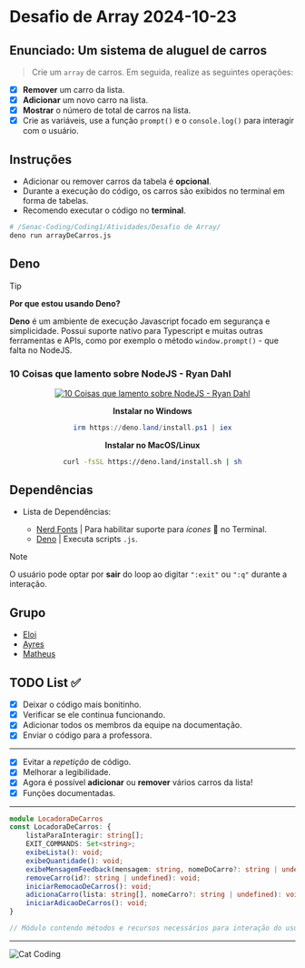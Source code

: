 <!-- markdownlint-disable MD033 -->
<!-- markdownlint-disable MD013 -->
<!-- markdownlint-disable MD036 -->

# Desafio de Array 2024-10-23

## Enunciado: Um sistema de aluguel de carros

> Crie um `array` de carros. Em seguida, realize as seguintes operações:

- [x] **Remover** um carro da lista.
- [x] **Adicionar** um novo carro na lista.
- [x] **Mostrar** o número de total de carros na lista.
- [x] Crie as variáveis, use a função `prompt()` e o `console.log()`
      para interagir com o usuário.

## Instruções

- Adicionar ou remover carros da tabela é **opcional**.
- Durante a execução do código, os carros são exibidos no terminal em forma de tabelas.
- Recomendo executar o código no **terminal**.

```bash
# /Senac-Coding/Coding1/Atividades/Desafio de Array/
deno run arrayDeCarros.js
```

## Deno

<!-- prettier-ignore -->
> [!TIP]
> **Por que estou usando Deno?**
>
> **Deno** é um ambiente de execução Javascript focado em segurança e simplicidade.
> Possui suporte nativo para Typescript e muitas outras ferramentas e APIs,
> como por exemplo o método `window.prompt()` - que falta no NodeJS.

### 10 Coisas que lamento sobre NodeJS - Ryan Dahl

<center>

[![10 Coisas que lamento sobre NodeJS - Ryan Dahl](https://img.youtube.com/vi/M3BM9TB-8yA/0.jpg)](https://www.youtube.com/watch?v=M3BM9TB-8yA)

**Instalar no Windows**

```ps1
irm https://deno.land/install.ps1 | iex
```

**Instalar no MacOS/Linux**

```bash
curl -fsSL https://deno.land/install.sh | sh
```

</center>

## Dependências

- Lista de Dependências:

  - [Nerd Fonts](https://www.nerdfonts.com/font-downloads) | Para habilitar suporte para _ícones_  no Terminal.
  - [Deno](https://deno.com/) | Executa scripts `.js`.

> [!NOTE]
> O usuário pode optar por **sair** do loop ao digitar `":exit"` ou `":q"`
> durante a interação.

## Grupo

- [Eloi](https://github.com/Eloi-0001)
- [Ayres](https://github.com/Kacaii)
- [Matheus](https://github.com/eumatheuslucena)

## TODO List ✅

- [x] Deixar o código mais bonitinho.
- [x] Verificar se ele continua funcionando.
- [x] Adicionar todos os membros da equipe na documentação.
- [x] Enviar o código para a professora.

---

- [x] Evitar a _repetição_ de código.
- [x] Melhorar a legibilidade.
- [x] Agora é possível **adicionar** ou **remover** vários carros da lista!
- [x] Funções documentadas.

---

```typescript
module LocadoraDeCarros
const LocadoraDeCarros: {
    listaParaInteragir: string[];
    EXIT_COMMANDS: Set<string>;
    exibeLista(): void;
    exibeQuantidade(): void;
    exibeMensagemFeedback(mensagem: string, nomeDoCarro?: string | undefined, corTexto?: string | undefined): void;
    removeCarro(id?: string | undefined): void;
    iniciarRemocaoDeCarros(): void;
    adicionaCarro(lista: string[], nomeCarro?: string | undefined): void;
    iniciarAdicaoDeCarros(): void;
}

// Módulo contendo métodos e recursos necessários para interação do usuário com a lista de carros.
```

---

![Cat Coding](https://c.tenor.com/g3y2q5VQxvAAAAAC/cat-computer.gif)
